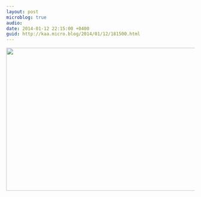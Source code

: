 ```yaml
---
layout: post
microblog: true
audio: 
date: 2014-01-12 22:15:00 +0400
guid: http://kaa.micro.blog/2014/01/12/181500.html
---
```

<img src="http://www.kaa.bz/uploads/2018/4a5951bbcb.jpg" alt="" width="840" height="382" class="alignnone size-full wp-image-962" />
